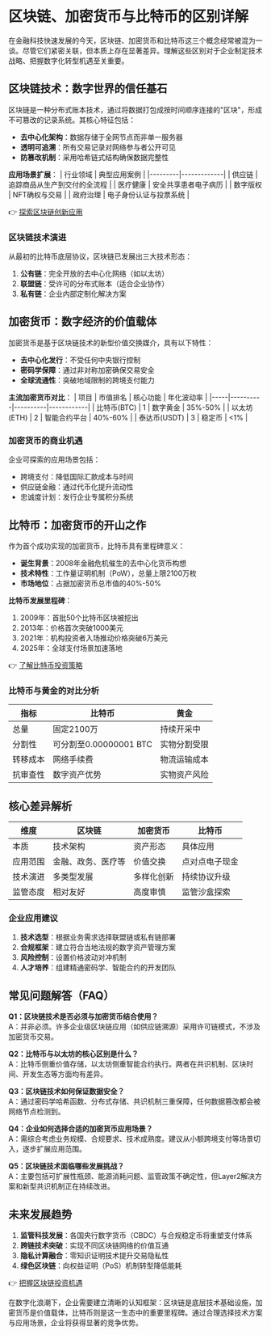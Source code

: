 # 区块链、加密货币与比特币的区别详解

在金融科技快速发展的今天，区块链、加密货币和比特币这三个概念经常被混为一谈。尽管它们紧密关联，但本质上存在显著差异。理解这些区别对于企业制定技术战略、把握数字化转型机遇至关重要。

## 区块链技术：数字世界的信任基石

区块链是一种分布式账本技术，通过将数据打包成按时间顺序连接的"区块"，形成不可篡改的记录系统。其核心特征包括：

- **去中心化架构**：数据存储于全网节点而非单一服务器
- **透明可追溯**：所有交易记录对网络参与者公开可见
- **防篡改机制**：采用哈希链式结构确保数据完整性

**应用场景扩展**：
| 行业领域 | 典型应用案例 |
|---------|-------------|
| 供应链 | 追踪商品从生产到交付的全流程 |
| 医疗健康 | 安全共享患者电子病历 |
| 数字版权 | NFT确权与交易 |
| 政府治理 | 电子身份认证与投票系统 |

👉 [探索区块链创新应用](https://bit.ly/okx_welcome)

### 区块链技术演进
从最初的比特币底层协议，区块链已发展出三大技术形态：
1. **公有链**：完全开放的去中心化网络（如以太坊）
2. **联盟链**：受许可的分布式账本（适合企业协作）
3. **私有链**：企业内部定制化解决方案

## 加密货币：数字经济的价值载体

加密货币是基于区块链技术的新型价值交换媒介，具有以下特性：
- **去中心化发行**：不受任何中央银行控制
- **密码学保障**：通过非对称加密确保交易安全
- **全球流通性**：突破地域限制的跨境支付能力

**主流加密货币对比**：
| 项目 | 市值排名 | 核心功能 | 年化波动率 |
|-----|----------|----------|------------|
| 比特币(BTC) | 1 | 数字黄金 | 35%-50% |
| 以太坊(ETH) | 2 | 智能合约平台 | 40%-60% |
| 泰达币(USDT) | 3 | 稳定币 | <1% |

### 加密货币的商业机遇
企业可探索的应用场景包括：
- 跨境支付：降低国际汇款成本与时间
- 供应链金融：通过代币化提升流动性
- 忠诚度计划：发行企业专属积分系统

## 比特币：加密货币的开山之作

作为首个成功实现的加密货币，比特币具有里程碑意义：
- **诞生背景**：2008年金融危机催生的去中心化货币构想
- **技术特性**：工作量证明机制（PoW），总量上限2100万枚
- **市场地位**：占据加密货币总市值的40%-50%

**比特币发展里程碑**：
1. 2009年：首批50个比特币区块被挖出
2. 2013年：价格首次突破1000美元
3. 2021年：机构投资者入场推动价格突破6万美元
4. 2025年：全球支付场景加速落地

👉 [了解比特币投资策略](https://bit.ly/okx_welcome)

### 比特币与黄金的对比分析
| 指标 | 比特币 | 黄金 |
|------|--------|------|
| 总量 | 固定2100万 | 持续开采中 |
| 分割性 | 可分割至0.00000001 BTC | 实物分割受限 |
| 转移成本 | 网络手续费 | 物流运输成本 |
| 抗审查性 | 数字资产优势 | 实物资产风险 |

## 核心差异解析

| 维度 | 区块链 | 加密货币 | 比特币 |
|------|--------|----------|--------|
| 本质 | 技术架构 | 资产形态 | 具体应用 |
| 应用范围 | 金融、政务、医疗等 | 价值交换 | 点对点电子现金 |
| 技术演进 | 多类型发展 | 多样化创新 | 持续协议升级 |
| 监管态度 | 相对友好 | 高度审慎 | 监管沙盒探索 |

### 企业应用建议
1. **技术选型**：根据业务需求选择联盟链或私有链部署
2. **合规框架**：建立符合当地法规的数字资产管理方案
3. **风险控制**：设置价格波动对冲机制
4. **人才培养**：组建精通密码学、智能合约的开发团队

## 常见问题解答（FAQ）

**Q1：区块链技术是否必须与加密货币结合使用？**  
A：并非必须。许多企业级区块链应用（如供应链溯源）采用许可链模式，不涉及加密货币交易。

**Q2：比特币与以太坊的核心区别是什么？**  
A：比特币侧重价值存储，以太坊侧重智能合约执行。两者在共识机制、区块时间、开发生态等方面均有差异。

**Q3：区块链技术如何保证数据安全？**  
A：通过密码学哈希函数、分布式存储、共识机制三重保障，任何数据篡改都会被网络节点检测到。

**Q4：企业如何选择合适的加密货币应用场景？**  
A：需综合考虑业务规模、合规要求、技术成熟度。建议从小额跨境支付等场景切入，逐步扩展应用范围。

**Q5：区块链技术面临哪些发展挑战？**  
A：主要包括可扩展性瓶颈、能源消耗问题、监管政策不确定性，但Layer2解决方案和新型共识机制正在持续改进。

## 未来发展趋势

1. **监管科技发展**：各国央行数字货币（CBDC）与合规稳定币将重塑支付体系
2. **跨链技术突破**：实现不同区块链网络的价值互通
3. **隐私计算融合**：零知识证明技术提升交易隐私性
4. **绿色区块链**：向权益证明（PoS）机制转型降低能耗

👉 [把握区块链投资机遇](https://bit.ly/okx_welcome)

在数字化浪潮下，企业需要建立清晰的认知框架：区块链是底层技术基础设施，加密货币是价值载体，比特币则是这一生态中的重要里程碑。通过合理选择技术方案与应用场景，企业将获得显著的竞争优势。